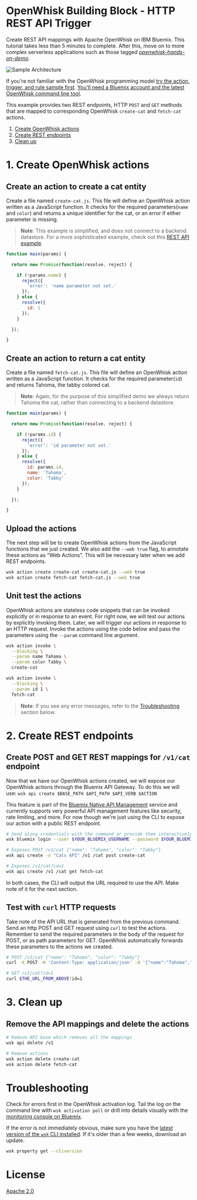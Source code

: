 # OpenWhisk Building Block - HTTP REST API Trigger
Create REST API mappings with Apache OpenWhisk on IBM Bluemix. This tutorial takes less than 5 minutes to complete. After this, move on to more complex serverless applications such as those tagged [_openwhisk-hands-on-demo_](https://github.com/search?q=topic%3Aopenwhisk-hands-on-demo+org%3AIBM&type=Repositories).

![Sample Architecture](https://openwhisk-ui-prod.cdn.us-south.s-bluemix.net/openwhisk/ngow-public/img/getting-started-serverless-api.svg)

If you're not familiar with the OpenWhisk programming model [try the action, trigger, and rule sample first](https://github.com/IBM/openwhisk-action-trigger-rule). [You'll need a Bluemix account and the latest OpenWhisk command line tool](https://github.com/IBM/openwhisk-action-trigger-rule/blob/master/docs/OPENWHISK.md).

This example provides two REST endpoints, HTTP `POST` and `GET` methods that are mapped to corresponding OpenWhisk `create-cat` and `fetch-cat` actions.

1. [Create OpenWhisk actions](#1-create-openwhisk-actions)
2. [Create REST endpoints](#2-create-rest-endpoints)
4. [Clean up](#3-clean-up)

# 1. Create OpenWhisk actions
## Create an action to create a cat entity
Create a file named `create-cat.js`. This file will define an OpenWhisk action written as a JavaScript function. It checks for the required parameters(`name` and `color`) and returns a unique identifier for the cat, or an error if either parameter is missing.
> **Note**: This example is simplified, and does not connect to a backend datastore. For a more sophisticated example, check out this [REST API example](https://github.com/IBM/openwhisk-serverless-apis).

```javascript
function main(params) {

  return new Promise(function(resolve, reject) {

    if (!params.name) {
      reject({
        'error': 'name parameter not set.'
      });
    } else {
      resolve({
        id: 1
      });
    }

  });

}
```

## Create an action to return a cat entity
Create a file named `fetch-cat.js`. This file will define an OpenWhisk action written as a JavaScript function. It checks for the required parameter(`id`) and returns Tahoma, the tabby colored cat.
> **Note**: Again, for the purpose of this simplified demo we always return Tahoma the cat, rather than connecting to a backend datastore.

```javascript
function main(params) {

  return new Promise(function(resolve, reject) {

    if (!params.id) {
      reject({
        'error': 'id parameter not set.'
      });
    } else {
      resolve({
        id: params.id,
        name: 'Tahoma',
        color: 'Tabby'
      });
    }

  });

}
```

## Upload the actions
The next step will be to create OpenWhisk actions from the JavaScript functions that we just created. We also add the `--web true` flag, to annotate these actions as "Web Actions". This will be necessary later when we add REST endpoints.
```bash
wsk action create create-cat create-cat.js --web true
wsk action create fetch-cat fetch-cat.js --web true
```

## Unit test the actions
OpenWhisk actions are stateless code snippets that can be invoked explicitly or in response to an event. For right now, we will test our actions by explicitly invoking them. Later, we will trigger our actions in response to an HTTP request. Invoke the actions using the code below and pass the parameters using the `--param` command line argument.

```bash
wsk action invoke \
  --blocking \
  --param name Tahoma \
  --param color Tabby \
  create-cat

wsk action invoke \
  --blocking \
  --param id 1 \
  fetch-cat
```

> **Note**: If you see any error messages, refer to the [Troubleshooting](#troubleshooting) section below.

# 2. Create REST endpoints
## Create POST and GET REST mappings for `/v1/cat` endpoint
Now that we have our OpenWhisk actions created, we will expose our OpenWhisk actions through the Bluemix API Gateway. To do this we will use: `wsk api create $BASE_PATH $API_PATH $API_VERB $ACTION `

This feature is part of the [Bluemix Native API Management](https://console.ng.bluemix.net/docs/openwhisk/openwhisk_apigateway.html#openwhisk_apigateway) service and currently supports very powerful API management features like security, rate limiting, and more. For now though we're just using the CLI to expose our action with a public REST endpoint.

```bash
# Send along credentials with the command or provide them interactively
wsk bluemix login --user $YOUR_BLUEMIX_USERNAME --password $YOUR_BLUEMIX_PASSWORD

# Exposes POST /v1/cat {"name": "Tahoma", "color": "Tabby"}
wsk api create -n "Cats API" /v1 /cat post create-cat

# Exposes /v1/cat?id=1
wsk api create /v1 /cat get fetch-cat
```
In both cases, the CLI will output the URL required to use the API. Make note of it for the next section.

## Test with `curl` HTTP requests
Take note of the API URL that is generated from the previous command. Send an http POST and GET request using `curl` to test the actions. Remember to send the required parameters in the body of the request for POST, or as path parameters for GET. OpenWhisk automatically forwards these parameters to the actions we created.

```bash
# POST /v1/cat {"name": "Tahoma", "color": "Tabby"}
curl -X POST -H 'Content-Type: application/json' -d '{"name":"Tahoma","color":"Tabby"}' $THE_URL_FROM_ABOVE

# GET /v1/cat?id=1
curl $THE_URL_FROM_ABOVE?id=1
```

# 3. Clean up
## Remove the API mappings and delete the actions

```bash
# Remove API base which removes all the mappings
wsk api delete /v1

# Remove actions
wsk action delete create-cat
wsk action delete fetch-cat
```

# Troubleshooting
Check for errors first in the OpenWhisk activation log. Tail the log on the command line with `wsk activation poll` or drill into details visually with the [monitoring console on Bluemix](https://console.ng.bluemix.net/openwhisk/dashboard).

If the error is not immediately obvious, make sure you have the [latest version of the `wsk` CLI installed](https://console.ng.bluemix.net/openwhisk/learn/cli). If it's older than a few weeks, download an update.
```bash
wsk property get --cliversion
```

# License
[Apache 2.0](LICENSE.txt)

